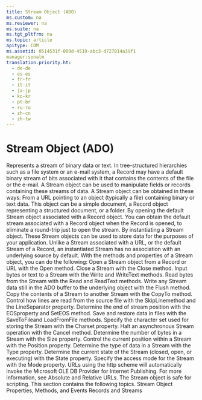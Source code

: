 ```yaml
---
title: Stream Object (ADO)
ms.custom: na
ms.reviewer: na
ms.suite: na
ms.tgt_pltfrm: na
ms.topic: article
apitype: COM
ms.assetid: 0514531f-009d-4519-abc3-d727014a39f1
manager:sonalm
translation.priority.ht: 
  - de-de
  - es-es
  - fr-fr
  - it-it
  - ja-jp
  - ko-kr
  - pt-br
  - ru-ru
  - zh-cn
  - zh-tw
---
```

# Stream Object (ADO)
<?xml version="1.0" encoding="utf-8"?>
<developerReferenceWithoutSyntaxDocument xmlns="http://ddue.schemas.microsoft.com/authoring/2003/5" xmlns:xlink="http://www.w3.org/1999/xlink" xmlns:xsi="http://www.w3.org/2001/XMLSchema-instance" xsi:schemaLocation="http://ddue.schemas.microsoft.com/authoring/2003/5 http://dduestorage.blob.core.windows.net/ddueschema/developer.xsd">
  <introduction>
    <para>Represents a stream of binary data or text.</para>
    <para>In tree-structured hierarchies such as a file system or an e-mail system, a <legacyLink xlink:href="db83ed2c-a8e3-460c-8682-64667e4d5d01">Record</legacyLink> may have a default binary stream of bits associated with it that contains the contents of the file or the e-mail. A <legacyBold>Stream</legacyBold> object can be used to manipulate fields or records containing these streams of data. A <legacyBold>Stream</legacyBold> object can be obtained in these ways:  </para>
    <list class="bullet">
      <listItem>
        <para>From a URL pointing to an object (typically a file) containing binary or text data. This object can be a simple document, a <legacyBold>Record</legacyBold> object representing a structured document, or a folder.</para>
      </listItem>
      <listItem>
        <para>By opening the default <legacyBold>Stream</legacyBold> object associated with a <legacyBold>Record</legacyBold> object. You can obtain the default stream associated with a <legacyBold>Record</legacyBold> object when the <legacyBold>Record</legacyBold> is opened, to eliminate a round-trip just to open the stream.</para>
      </listItem>
      <listItem>
        <para>By instantiating a <legacyBold>Stream</legacyBold> object. These <legacyBold>Stream</legacyBold> objects can be used to store data for the purposes of your application. Unlike a <legacyBold>Stream</legacyBold> associated with a URL, or the default <legacyBold>Stream</legacyBold> of a <legacyBold>Record</legacyBold>, an instantiated <legacyBold>Stream</legacyBold> has no association with an underlying source by default.</para>
      </listItem>
    </list>
    <para>With the methods and properties of a <legacyBold>Stream</legacyBold> object, you can do the following:  </para>
    <list class="bullet">
      <listItem>
        <para>Open a <legacyBold>Stream</legacyBold> object from a <legacyBold>Record</legacyBold> or URL with the <legacyLink xlink:href="d26f48fb-904e-4932-a245-3b4332ca1600">Open</legacyLink> method.</para>
      </listItem>
      <listItem>
        <para>Close a <legacyBold>Stream</legacyBold> with the <legacyLink xlink:href="3cdf27d1-a180-4cff-8e42-95dec5fb1b55">Close</legacyLink> method.</para>
      </listItem>
      <listItem>
        <para>Input bytes or text to a <legacyBold>Stream</legacyBold> with the <legacyLink xlink:href="02982e6a-ac5f-4af2-b82e-ce12534b84b2">Write</legacyLink> and <legacyLink xlink:href="7a669048-13f4-4574-a2b1-985e089729d5">WriteText</legacyLink> methods.</para>
      </listItem>
      <listItem>
        <para>Read bytes from the <legacyBold>Stream</legacyBold> with the <legacyLink xlink:href="838502de-80f1-4eeb-8838-dd3d9403e567">Read</legacyLink> and <legacyLink xlink:href="be5a409e-cf87-4859-9ea5-713401755a77">ReadText</legacyLink> methods.</para>
      </listItem>
      <listItem>
        <para>Write any <legacyBold>Stream</legacyBold> data still in the ADO buffer to the underlying object with the <legacyLink xlink:href="938522b4-f836-4c80-8d27-a598a000f0ee">Flush</legacyLink> method.</para>
      </listItem>
      <listItem>
        <para>Copy the contents of a <legacyBold>Stream</legacyBold> to another <legacyBold>Stream</legacyBold> with the <legacyLink xlink:href="b4aa5714-916b-48b8-8b09-cc2708379602">CopyTo</legacyLink> method.</para>
      </listItem>
      <listItem>
        <para>Control how lines are read from the source file with the <legacyLink xlink:href="0abc00fe-ee09-4c8e-b1f2-48ee9c5f3329">SkipLine</legacyLink>method and the <legacyLink xlink:href="0b20fbb8-6b83-48ec-b442-f96c8a4bafbb">LineSeparator</legacyLink> property.</para>
      </listItem>
      <listItem>
        <para>Determine the end of stream position with the <legacyLink xlink:href="57e08c5f-f3ed-4ecd-8c66-50b83b1031d1">EOS</legacyLink>property and <legacyLink xlink:href="707c18ca-6a56-4970-bbd6-ae1fb86a0b8a">SetEOS</legacyLink> method.</para>
      </listItem>
      <listItem>
        <para>Save and restore data in files with the <legacyLink xlink:href="8a8594f2-422b-4d2e-94f8-7fe337445900">SaveToFile</legacyLink>and <legacyLink xlink:href="b18d8d38-7354-4a94-b637-6ac035faa433">LoadFromFile</legacyLink> methods.</para>
      </listItem>
      <listItem>
        <para>Specify the character set used for storing the <legacyBold>Stream </legacyBold>with the <legacyLink xlink:href="e42507cb-9b46-4ce4-8191-2948eaf14ca2">Charset</legacyLink> property.</para>
      </listItem>
      <listItem>
        <para>Halt an asynchronous <legacyBold>Stream</legacyBold> operation with the <legacyLink xlink:href="e0db4e15-6787-41e2-8f13-9e9b524d620a">Cancel</legacyLink> method.</para>
      </listItem>
      <listItem>
        <para>Determine the number of bytes in a <legacyBold>Stream</legacyBold> with the <legacyLink xlink:href="a487c241-d953-4c31-ae7e-6358d5cf6733">Size</legacyLink> property.</para>
      </listItem>
      <listItem>
        <para>Control the current position within a <legacyBold>Stream</legacyBold> with the <legacyLink xlink:href="daa8319a-49aa-4c1c-9af6-0b01e9ab2f9d">Position</legacyLink> property.</para>
      </listItem>
      <listItem>
        <para>Determine the type of data in a <legacyBold>Stream</legacyBold> with the <legacyLink xlink:href="f6a17e8c-7a28-48d0-bded-76b9e0cf7639">Type</legacyLink> property.</para>
      </listItem>
      <listItem>
        <para>Determine the current state of the <legacyBold>Stream</legacyBold> (closed, open, or executing) with the <legacyLink xlink:href="0b993bac-2653-40b1-bcbb-5b57b6aae2bf">State</legacyLink> property.</para>
      </listItem>
      <listItem>
        <para>Specify the access mode for the <legacyBold>Stream</legacyBold> with the <legacyLink xlink:href="808661eb-0d7c-4e6d-8e40-9dc3bef3d77a">Mode</legacyLink> property.</para>
      </listItem>
    </list>
    <alert class="note">
      <para>URLs using the http scheme will automatically invoke the <legacyLink xlink:href="66a208d9-b580-4655-a41e-1d36e5b5bfca">Microsoft OLE DB Provider for Internet Publishing</legacyLink>. For more information, see <legacyLink xlink:href="6a34a7ef-50cc-4c3d-82f7-106b9a8f3caf">Absolute and Relative URLs</legacyLink>.</para>
    </alert>
    <para>The <legacyBold>Stream</legacyBold> object is safe for scripting.</para>
    <para>This section contains the following topics.  </para>
    <list class="bullet">
      <listItem>
        <para>
          <legacyLink xlink:href="9b0eed90-c38c-4aa6-9040-5827f8c46b94">Stream Object Properties, Methods, and Events</legacyLink>           </para>
      </listItem>
    </list>
  </introduction>
  <relatedTopics>
<link xlink:href="4d68868e-2611-4b5c-9a89-7caa5f753151">Records and Streams</link>
</relatedTopics>
</developerReferenceWithoutSyntaxDocument>